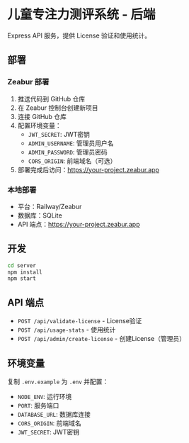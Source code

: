 # 儿童专注力测评系统 - 后端

Express API 服务，提供 License 验证和使用统计。

## 部署

### Zeabur 部署
1. 推送代码到 GitHub 仓库
2. 在 Zeabur 控制台创建新项目
3. 连接 GitHub 仓库
4. 配置环境变量：
   - `JWT_SECRET`: JWT密钥
   - `ADMIN_USERNAME`: 管理员用户名
   - `ADMIN_PASSWORD`: 管理员密码
   - `CORS_ORIGIN`: 前端域名（可选）
5. 部署完成后访问：https://your-project.zeabur.app

### 本地部署
- 平台：Railway/Zeabur
- 数据库：SQLite
- API 端点：https://your-project.zeabur.app

## 开发
```bash
cd server
npm install
npm start
```

## API 端点
- `POST /api/validate-license` - License验证
- `POST /api/usage-stats` - 使用统计
- `POST /api/admin/create-license` - 创建License（管理员）

## 环境变量
复制 `.env.example` 为 `.env` 并配置：
- `NODE_ENV`: 运行环境
- `PORT`: 服务端口
- `DATABASE_URL`: 数据库连接
- `CORS_ORIGIN`: 前端域名
- `JWT_SECRET`: JWT密钥